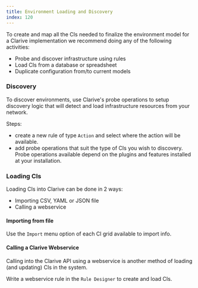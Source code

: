 ```yaml
---
title: Environment Loading and Discovery
index: 120
---
```


To create and map all the CIs needed to
finalize the environment model for a Clarive implementation
we recommend doing any of the following activities:

- Probe and discover infrastructure using rules
- Load CIs from a database or spreadsheet
- Duplicate configuration from/to current models

### Discovery

To discover environments, use Clarive's probe operations
to setup discovery logic that will detect and load infrastructure
resources from your network.

Steps:

- create a new rule of type `Action` and select where the
action will be available.
- add probe operations that suit the type of CIs you
wish to discovery. Probe operations available depend
on the plugins and features installed at your installation.

### Loading CIs

Loading CIs into Clarive can be done in 2 ways:

- Importing CSV, YAML or JSON file
- Calling a webservice

#### Importing from file

Use the `Import` menu option of each CI grid available
to import info.

#### Calling a Clarive Webservice

Calling into the Clarive API using a webservice is
another method of loading (and updating) CIs in the system.

Write a webservice rule in the `Rule Designer` to create
and load CIs.


